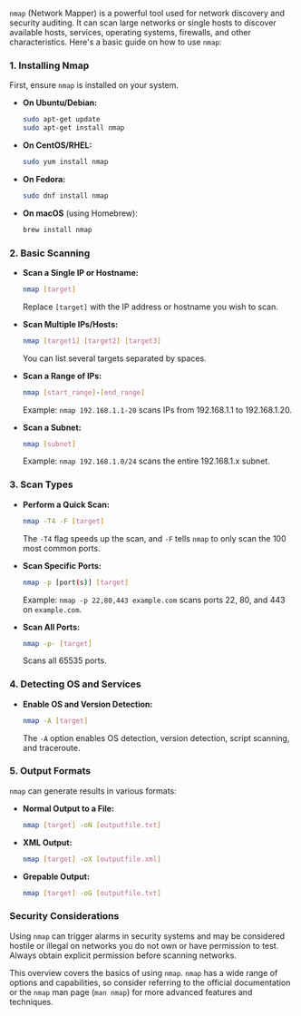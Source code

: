 `nmap` (Network Mapper) is a powerful tool used for network discovery and security auditing. It can scan large networks or single hosts to discover available hosts, services, operating systems, firewalls, and other characteristics. Here's a basic guide on how to use `nmap`:

### 1. Installing Nmap

First, ensure `nmap` is installed on your system.

- **On Ubuntu/Debian:**
  ```bash
  sudo apt-get update
  sudo apt-get install nmap
  ```
- **On CentOS/RHEL:**
  ```bash
  sudo yum install nmap
  ```
- **On Fedora:**
  ```bash
  sudo dnf install nmap
  ```
- **On macOS** (using Homebrew):
  ```bash
  brew install nmap
  ```

### 2. Basic Scanning

- **Scan a Single IP or Hostname:**
  ```bash
  nmap [target]
  ```
  Replace `[target]` with the IP address or hostname you wish to scan.

- **Scan Multiple IPs/Hosts:**
  ```bash
  nmap [target1] [target2] [target3]
  ```
  You can list several targets separated by spaces.

- **Scan a Range of IPs:**
  ```bash
  nmap [start_range]-[end_range]
  ```
  Example: `nmap 192.168.1.1-20` scans IPs from 192.168.1.1 to 192.168.1.20.

- **Scan a Subnet:**
  ```bash
  nmap [subnet]
  ```
  Example: `nmap 192.168.1.0/24` scans the entire 192.168.1.x subnet.

### 3. Scan Types

- **Perform a Quick Scan:**
  ```bash
  nmap -T4 -F [target]
  ```
  The `-T4` flag speeds up the scan, and `-F` tells `nmap` to only scan the 100 most common ports.

- **Scan Specific Ports:**
  ```bash
  nmap -p [port(s)] [target]
  ```
  Example: `nmap -p 22,80,443 example.com` scans ports 22, 80, and 443 on `example.com`.

- **Scan All Ports:**
  ```bash
  nmap -p- [target]
  ```
  Scans all 65535 ports.

### 4. Detecting OS and Services

- **Enable OS and Version Detection:**
  ```bash
  nmap -A [target]
  ```
  The `-A` option enables OS detection, version detection, script scanning, and traceroute.

### 5. Output Formats

`nmap` can generate results in various formats:

- **Normal Output to a File:**
  ```bash
  nmap [target] -oN [outputfile.txt]
  ```
- **XML Output:**
  ```bash
  nmap [target] -oX [outputfile.xml]
  ```
- **Grepable Output:**
  ```bash
  nmap [target] -oG [outputfile.txt]
  ```

### Security Considerations

Using `nmap` can trigger alarms in security systems and may be considered hostile or illegal on networks you do not own or have permission to test. Always obtain explicit permission before scanning networks.

This overview covers the basics of using `nmap`. `nmap` has a wide range of options and capabilities, so consider referring to the official documentation or the `nmap` man page (`man nmap`) for more advanced features and techniques.
